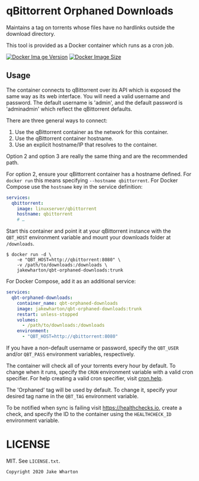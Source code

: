 qBittorrent Orphaned Downloads
==============================

Maintains a tag on torrents whose files have no hardlinks outside the download directory.

This tool is provided as a Docker container which runs as a cron job.

[![Docker Ima ge Version](https://img.shields.io/docker/v/jakewharton/qbt-orphaned-downloads?sort=semver)][hub]
[![Docker Image Size](https://img.shields.io/docker/image-size/jakewharton/qbt-orphaned-downloads)][layers]

 [hub]: https://hub.docker.com/r/jakewharton/qbt-orphaned-downloads/
 [layers]: https://microbadger.com/images/jakewharton/qbt-orphaned-downloads


Usage
-----

The container connects to qBittorrent over its API which is exposed the same way as its web interface.
You will need a valid username and password.
The default username is 'admin', and the default password is 'adminadmin' which reflect the qBittorrent defaults.

There are three general ways to connect:

 1. Use the qBittorrent container as the network for this container.
 2. Use the qBittorrent container hostname.
 3. Use an explicit hostname/IP that resolves to the container.

Option 2 and option 3 are really the same thing and are the recommended path.

For option 2, ensure your qBittorrent container has a hostname defined.
For `docker run` this means specifying `--hostname qbittorrent`.
For Docker Compose use the `hostname` key in the service definition:
```yaml
services:
  qbittorrent:
    image: linuxserver/qbittorrent
    hostname: qbittorrent
    # …
```

Start this container and point it at your qBittorrent instance with the `QBT_HOST` environment variable and mount your downloads folder at `/downloads`.

```
$ docker run -d \
    -e "QBT_HOST=http://qbittorrent:8080" \
    -v /path/to/downloads:/downloads \
    jakewharton/qbt-orphaned-downloads:trunk
```

For Docker Compose, add it as an additional service:
```yaml
services:
  qbt-orphaned-downloads:
    container_name: qbt-orphaned-downloads
    image: jakewharton/qbt-orphaned-downloads:trunk
    restart: unless-stopped
    volumes:
      - /path/to/downloads:/downloads
    environment:
      - "QBT_HOST=http://qbittorrent:8080"
```

If you have a non-default username or password, specify the `QBT_USER` and/or `QBT_PASS` environment variables, respectively.

The container will check all of your torrents every hour by default.
To change when it runs, specify the `CRON` environment variable with a valid cron specifier.
For help creating a valid cron specifier, visit [cron.help][cron].

 [cron]: https://cron.help/#*/5_*_*_*_*

The 'Orphaned' tag will be used by default.
To change it, specify your desired tag name in the `QBT_TAG` environment variable.

To be notified when sync is failing visit https://healthchecks.io, create a check, and specify
the ID to the container using the `HEALTHCHECK_ID` environment variable.


LICENSE
======

MIT. See `LICENSE.txt`.

    Copyright 2020 Jake Wharton
